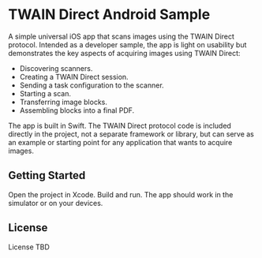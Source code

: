 # TWAIN Direct Android Sample

A simple universal iOS app that scans images using the TWAIN Direct protocol. Intended as a developer sample, the app is light on usability but demonstrates the key aspects of acquiring images using TWAIN Direct:

* Discovering scanners.
* Creating a TWAIN Direct session.
* Sending a task configuration to the scanner.
* Starting a scan.
* Transferring image blocks.
* Assembling blocks into a final PDF.

The app is built in Swift. The TWAIN Direct protocol code is included directly in the project, not a separate framework or library, but can serve as an example or starting point for any application that wants to acquire images.

## Getting Started
Open the project in Xcode.  Build and run.  The app should work in the simulator or on your devices.

## License
License TBD

